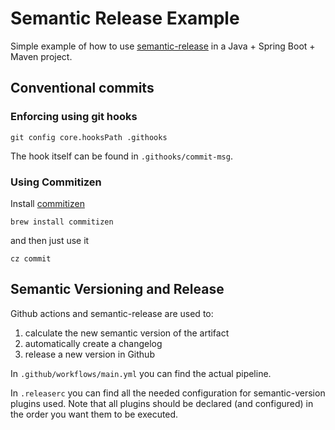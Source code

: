 # Semantic Release Example

Simple example of how to use [semantic-release](https://github.com/semantic-release/semantic-release) in a Java + Spring Boot + Maven project. 

## Conventional commits

### Enforcing using git hooks

`git config core.hooksPath .githooks`

The hook itself can be found in `.githooks/commit-msg`.

### Using Commitizen

Install [commitizen](https://github.com/commitizen-tools/commitizen)

`brew install commitizen`

and then just use it

`cz commit`

## Semantic Versioning and Release

Github actions and semantic-release are used to:
1. calculate the new semantic version of the artifact
2. automatically create a changelog
3. release a new version in Github

In `.github/workflows/main.yml` you can find the actual pipeline.

In `.releaserc` you can find all the needed configuration for semantic-version plugins used. Note that all plugins should be declared (and configured) in the order you want them to be executed.
